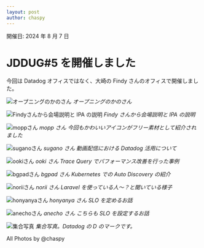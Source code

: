 ```yaml
---
layout: post
author: chaspy
---
```


開催日: 2024 年 8 月 7 日

# JDDUG#5 を開催しました

今回は Datadog オフィスではなく、大崎の Findy さんのオフィスで開催しました。

![オープニングのかのさん](/assets/images/meetup05_kano.jpg)
_オープニングのかのさん_

![Findyさんから会場説明と IPA の説明](/assets/images/meetup05_findy.jpg)
_Findy さんから会場説明と IPA の説明_

![moppさん](/assets/images/meetup05_mopp.jpg)
_mopp さん 今回もかわいいアイコンがフリー素材として紹介されました_

![suganoさん](/assets/images/meetup05_mopp.jpg)
_sugano さん 動画配信における Datadog 活用について_

![ookiさん](/assets/images/meetup05_ooki.jpg)
_ooki さん Trace Query でパフォーマンス改善を行った事例_

![bgpadさん](/assets/images/meetup05_bgpad.jpg)
_bgpad さん Kubernetes での Auto Discovery の紹介_

![noriiさん](/assets/images/meetup05_norii.jpg)
_norii さん Laravel を使っている人〜？と聞いている様子_

![honyanyaさん](/assets/images/meetup05_honyanya.jpg)
_honyanya さん SLO を定めるお話_

![anechoさん](/assets/images/meetup05_anecho108.jpg)
_anecho さん こちらも SLO を設定するお話_

![集合写真](/assets/images/meetup05_all.jpg)
_集合写真。Datadog の D のマークです。_

All Photos by @chaspy

